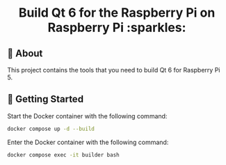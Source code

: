 <h1 align="center">
    Build Qt 6 for the Raspberry Pi on Raspberry Pi :sparkles:
</h1>

## :seedling: About

This project contains the tools that you need to build Qt 6 for Raspberry Pi 5.

## :rocket: Getting Started

Start the Docker container with the following command:

```bash
docker compose up -d --build
```

Enter the Docker container with the following command:

```bash
docker compose exec -it builder bash
```
